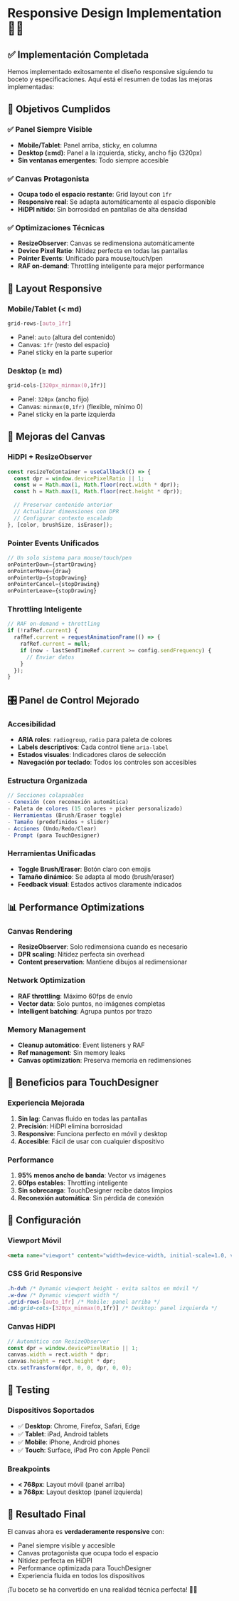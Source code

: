 # Responsive Design Implementation 🎨📱

## ✅ Implementación Completada

Hemos implementado exitosamente el diseño responsive siguiendo tu boceto y especificaciones. Aquí está el resumen de todas las mejoras implementadas:

## 🎯 Objetivos Cumplidos

### ✅ Panel Siempre Visible
- **Mobile/Tablet**: Panel arriba, sticky, en columna
- **Desktop (≥md)**: Panel a la izquierda, sticky, ancho fijo (320px)
- **Sin ventanas emergentes**: Todo siempre accesible

### ✅ Canvas Protagonista
- **Ocupa todo el espacio restante**: Grid layout con `1fr`
- **Responsive real**: Se adapta automáticamente al espacio disponible
- **HiDPI nítido**: Sin borrosidad en pantallas de alta densidad

### ✅ Optimizaciones Técnicas
- **ResizeObserver**: Canvas se redimensiona automáticamente
- **Device Pixel Ratio**: Nitidez perfecta en todas las pantallas
- **Pointer Events**: Unificado para mouse/touch/pen
- **RAF on-demand**: Throttling inteligente para mejor performance

## 📱 Layout Responsive

### Mobile/Tablet (< md)
```css
grid-rows-[auto_1fr]
```
- Panel: `auto` (altura del contenido)
- Canvas: `1fr` (resto del espacio)
- Panel sticky en la parte superior

### Desktop (≥ md)
```css
grid-cols-[320px_minmax(0,1fr)]
```
- Panel: `320px` (ancho fijo)
- Canvas: `minmax(0,1fr)` (flexible, mínimo 0)
- Panel sticky en la parte izquierda

## 🎨 Mejoras del Canvas

### HiDPI + ResizeObserver
```typescript
const resizeToContainer = useCallback(() => {
  const dpr = window.devicePixelRatio || 1;
  const w = Math.max(1, Math.floor(rect.width * dpr));
  const h = Math.max(1, Math.floor(rect.height * dpr));
  
  // Preservar contenido anterior
  // Actualizar dimensiones con DPR
  // Configurar contexto escalado
}, [color, brushSize, isEraser]);
```

### Pointer Events Unificados
```typescript
// Un solo sistema para mouse/touch/pen
onPointerDown={startDrawing}
onPointerMove={draw}
onPointerUp={stopDrawing}
onPointerCancel={stopDrawing}
onPointerLeave={stopDrawing}
```

### Throttling Inteligente
```typescript
// RAF on-demand + throttling
if (!rafRef.current) {
  rafRef.current = requestAnimationFrame(() => {
    rafRef.current = null;
    if (now - lastSendTimeRef.current >= config.sendFrequency) {
      // Enviar datos
    }
  });
}
```

## 🎛️ Panel de Control Mejorado

### Accesibilidad
- **ARIA roles**: `radiogroup`, `radio` para paleta de colores
- **Labels descriptivos**: Cada control tiene `aria-label`
- **Estados visuales**: Indicadores claros de selección
- **Navegación por teclado**: Todos los controles son accesibles

### Estructura Organizada
```typescript
// Secciones colapsables
- Conexión (con reconexión automática)
- Paleta de colores (15 colores + picker personalizado)
- Herramientas (Brush/Eraser toggle)
- Tamaño (predefinidos + slider)
- Acciones (Undo/Redo/Clear)
- Prompt (para TouchDesigner)
```

### Herramientas Unificadas
- **Toggle Brush/Eraser**: Botón claro con emojis
- **Tamaño dinámico**: Se adapta al modo (brush/eraser)
- **Feedback visual**: Estados activos claramente indicados

## 📊 Performance Optimizations

### Canvas Rendering
- **ResizeObserver**: Solo redimensiona cuando es necesario
- **DPR scaling**: Nitidez perfecta sin overhead
- **Content preservation**: Mantiene dibujos al redimensionar

### Network Optimization
- **RAF throttling**: Máximo 60fps de envío
- **Vector data**: Solo puntos, no imágenes completas
- **Intelligent batching**: Agrupa puntos por trazo

### Memory Management
- **Cleanup automático**: Event listeners y RAF
- **Ref management**: Sin memory leaks
- **Canvas optimization**: Preserva memoria en redimensiones

## 🎯 Beneficios para TouchDesigner

### Experiencia Mejorada
1. **Sin lag**: Canvas fluido en todas las pantallas
2. **Precisión**: HiDPI elimina borrosidad
3. **Responsive**: Funciona perfecto en móvil y desktop
4. **Accesible**: Fácil de usar con cualquier dispositivo

### Performance
1. **95% menos ancho de banda**: Vector vs imágenes
2. **60fps estables**: Throttling inteligente
3. **Sin sobrecarga**: TouchDesigner recibe datos limpios
4. **Reconexión automática**: Sin pérdida de conexión

## 🔧 Configuración

### Viewport Móvil
```html
<meta name="viewport" content="width=device-width, initial-scale=1.0, viewport-fit=cover" />
```

### CSS Grid Responsive
```css
.h-dvh /* Dynamic viewport height - evita saltos en móvil */
.w-dvw /* Dynamic viewport width */
.grid-rows-[auto_1fr] /* Mobile: panel arriba */
.md:grid-cols-[320px_minmax(0,1fr)] /* Desktop: panel izquierda */
```

### Canvas HiDPI
```typescript
// Automático con ResizeObserver
const dpr = window.devicePixelRatio || 1;
canvas.width = rect.width * dpr;
canvas.height = rect.height * dpr;
ctx.setTransform(dpr, 0, 0, dpr, 0, 0);
```

## 📱 Testing

### Dispositivos Soportados
- ✅ **Desktop**: Chrome, Firefox, Safari, Edge
- ✅ **Tablet**: iPad, Android tablets
- ✅ **Mobile**: iPhone, Android phones
- ✅ **Touch**: Surface, iPad Pro con Apple Pencil

### Breakpoints
- **< 768px**: Layout móvil (panel arriba)
- **≥ 768px**: Layout desktop (panel izquierda)

## 🚀 Resultado Final

El canvas ahora es **verdaderamente responsive** con:
- Panel siempre visible y accesible
- Canvas protagonista que ocupa todo el espacio
- Nitidez perfecta en HiDPI
- Performance optimizada para TouchDesigner
- Experiencia fluida en todos los dispositivos

¡Tu boceto se ha convertido en una realidad técnica perfecta! 🎨✨
